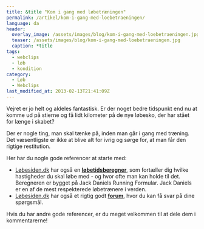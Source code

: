 ```yaml
---
title: &title "Kom i gang med løbetræningen"
permalink: /artikel/kom-i-gang-med-loebetraeningen/
language: da
header:
  overlay_image: /assets/images/blog/kom-i-gang-med-loebetraeningen.jpg
  teaser: /assets/images/blog/kom-i-gang-med-loebetraeningen.jpg
  caption: *title
tags:
  - webclips
  - løb
  - kondition
category:
  - Løb
  - Webclips
last_modified_at: 2013-02-13T21:41:09Z
---
```


Vejret er jo helt og aldeles fantastisk. Er der noget bedre tidspunkt end nu at komme ud på stierne og få lidt kilometer på de nye løbesko, der har stået for længe i skabet?

Der er nogle ting, man skal tænke på, inden man går i gang med træning. Det væsentligste er ikke at blive alt for ivrig og sørge for, at man får den rigtige restitution.

Her har du nogle gode referencer at starte med:

- [Løbesiden.dk](http://loebesiden.dk) har også en [**løbetidsberegner**](https://loebesiden.dk/beregninger/), som fortæller dig hvilke hastigheder du skal løbe med - og hvor ofte man kan holde til det. Beregneren er bygget på Jack Daniels Running Formular. Jack Daniels er en af de mest respekterede løbetrænere i verden.
- [Løbesiden.dk](http://loebesiden.dk) har også et rigtig godt [**forum**](http://loebesiden.dk/forum/), hvor du kan få svar på dine spørgsmål.

Hvis du har andre gode referencer, er du meget velkommen til at dele dem i kommentarerne!

